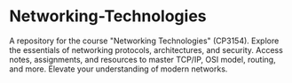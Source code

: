 # Networking-Technologies
A repository for the course "Networking Technologies" (CP3154). Explore the essentials of networking protocols, architectures, and security. Access notes, assignments, and resources to master TCP/IP, OSI model, routing, and more. Elevate your understanding of modern networks.

